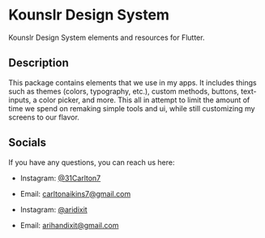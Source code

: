 # Kounslr Design System

Kounslr Design System elements and resources for Flutter.

## Description
This package contains elements that we use in my apps. It includes things such as themes (colors, typography, etc.), custom methods, buttons, text-inputs, a color picker, and more. This all in attempt to limit the amount of time we spend on remaking simple tools and ui, while still customizing my screens to our flavor.

## Socials
If you have any questions, you can reach us here:

- Instagram: [@31Carlton7](https://www.instagram.com/31carlton7/)
- Email: carltonaikins7@gmail.com

- Instagram: [@aridixit](https://www.instagram.com/aridixit/)
- Email: arihandixit@gmail.com

